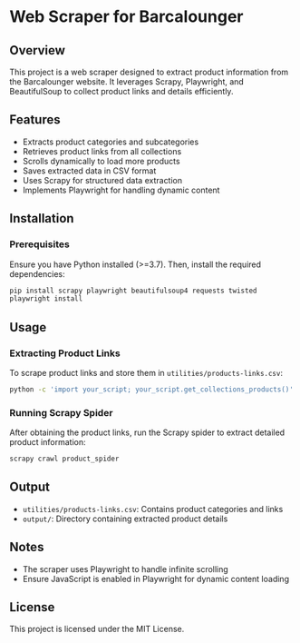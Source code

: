 # Web Scraper for Barcalounger

## Overview
This project is a web scraper designed to extract product information from the Barcalounger website. It leverages Scrapy, Playwright, and BeautifulSoup to collect product links and details efficiently.

## Features
- Extracts product categories and subcategories
- Retrieves product links from all collections
- Scrolls dynamically to load more products
- Saves extracted data in CSV format
- Uses Scrapy for structured data extraction
- Implements Playwright for handling dynamic content

## Installation
### Prerequisites
Ensure you have Python installed (>=3.7). Then, install the required dependencies:

```sh
pip install scrapy playwright beautifulsoup4 requests twisted
playwright install
```

## Usage
### Extracting Product Links
To scrape product links and store them in `utilities/products-links.csv`:

```sh
python -c 'import your_script; your_script.get_collections_products()'
```

### Running Scrapy Spider
After obtaining the product links, run the Scrapy spider to extract detailed product information:

```sh
scrapy crawl product_spider
```

## Output
- `utilities/products-links.csv`: Contains product categories and links
- `output/`: Directory containing extracted product details

## Notes
- The scraper uses Playwright to handle infinite scrolling
- Ensure JavaScript is enabled in Playwright for dynamic content loading

## License
This project is licensed under the MIT License.
